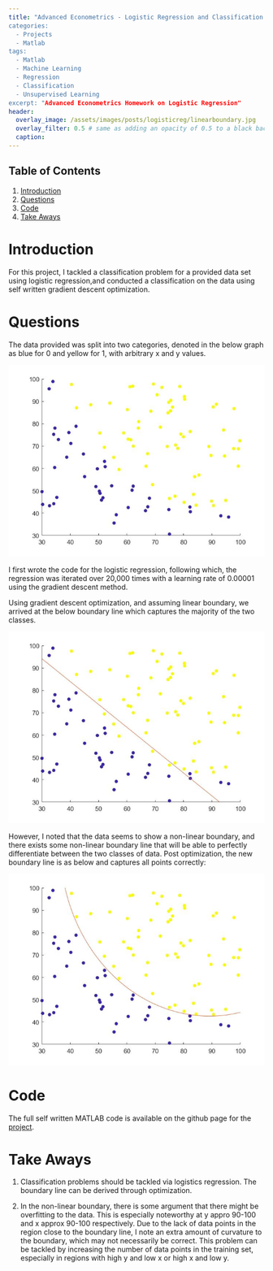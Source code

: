 ```yaml
---
title: "Advanced Econometrics - Logistic Regression and Classification
categories:
  - Projects
  - Matlab
tags:
  - Matlab
  - Machine Learning
  - Regression
  - Classification
  - Unsupervised Learning
excerpt: "Advanced Econometrics Homework on Logistic Regression" 
header:
  overlay_image: /assets/images/posts/logisticreg/linearboundary.jpg
  overlay_filter: 0.5 # same as adding an opacity of 0.5 to a black background
  caption: 
---
```


## Table of Contents
1. [Introduction](#introduction)
2. [Questions](#questions)
3. [Code](#code)
4. [Take Aways](#takeaways)

# Introduction

For this project, I tackled a classification problem for a provided data set using logistic regression,and conducted a classification on the data using self written gradient descent optimization.

# Questions

The data provided was split into two categories, denoted in the below graph as blue for 0 and yellow for 1, with arbitrary x and y values.

![dataset.jpg](/assets/images/posts/logisticreg/dataset.jpg)

I first wrote the code for the logistic regression, following which, the regression was iterated over 20,000 times with a learning rate of 0.00001 using the gradient descent method.

Using gradient descent optimization, and assuming linear boundary, we arrived at the below boundary line which captures the majority of the two classes.

![linearboundary.jpg](/assets/images/posts/logisticreg/linearboundary.jpg)

However, I noted that the data seems to show a non-linear boundary, and there exists some non-linear boundary line that will be able to perfectly differentiate between the two classes of data. Post optimization, the new boundary line is as below and captures all points correctly:

![nonlinearboundary.jpg](/assets/images/posts/logisticreg/nonlinearboundary.jpg)

# Code

The full self written MATLAB code is available on the github page for the [project](https://github.com/Jwangjy/logisticreg).

# Take Aways

1. Classification problems should be tackled via logistics regression. The boundary line can be derived through optimization.

2. In the non-linear boundary, there is some argument that there might be overfitting to the data. This is especially noteworthy at y appro 90-100 and x approx 90-100 respectively. Due to the lack of data points in the region close to the boundary line, I note an extra amount of curvature to the boundary, which may not necessarily be correct. This problem can be tackled by increasing the number of data points in the training set, especially in regions with high y and low x or high x and low y. 